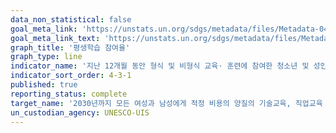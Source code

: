 ```yaml
---
data_non_statistical: false
goal_meta_link: 'https://unstats.un.org/sdgs/metadata/files/Metadata-04-03-01.pdf'
goal_meta_link_text: 'https://unstats.un.org/sdgs/metadata/files/Metadata-04-03-01.pdf'
graph_title: '평생학습 참여율'
graph_type: line
indicator_name: '지난 12개월 동안 형식 및 비형식 교육· 훈련에 참여한 청소년 및 성인 비율(성별)'
indicator_sort_order: 4-3-1
published: true
reporting_status: complete
target_name: '2030년까지 모든 여성과 남성에게 적정 비용의 양질의 기술교육, 직업교육 및 대학을 포함한 고등교육에 대한 평등한 접근을 보장'
un_custodian_agency: UNESCO-UIS
---
```

